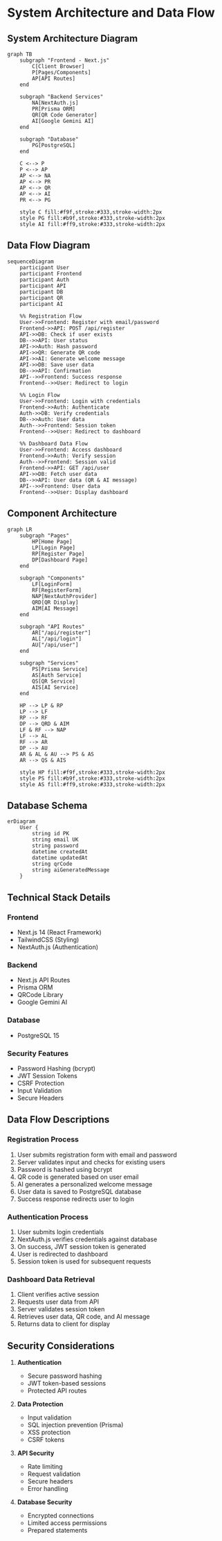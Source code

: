 # System Architecture and Data Flow

## System Architecture Diagram

```mermaid
graph TB
    subgraph "Frontend - Next.js"
        C[Client Browser]
        P[Pages/Components]
        AP[API Routes]
    end

    subgraph "Backend Services"
        NA[NextAuth.js]
        PR[Prisma ORM]
        QR[QR Code Generator]
        AI[Google Gemini AI]
    end

    subgraph "Database"
        PG[PostgreSQL]
    end

    C <--> P
    P <--> AP
    AP <--> NA
    AP <--> PR
    AP <--> QR
    AP <--> AI
    PR <--> PG

    style C fill:#f9f,stroke:#333,stroke-width:2px
    style PG fill:#b9f,stroke:#333,stroke-width:2px
    style AI fill:#ff9,stroke:#333,stroke-width:2px
```

## Data Flow Diagram

```mermaid
sequenceDiagram
    participant User
    participant Frontend
    participant Auth
    participant API
    participant DB
    participant QR
    participant AI

    %% Registration Flow
    User->>Frontend: Register with email/password
    Frontend->>API: POST /api/register
    API->>DB: Check if user exists
    DB-->>API: User status
    API->>Auth: Hash password
    API->>QR: Generate QR code
    API->>AI: Generate welcome message
    API->>DB: Save user data
    DB-->>API: Confirmation
    API-->>Frontend: Success response
    Frontend-->>User: Redirect to login

    %% Login Flow
    User->>Frontend: Login with credentials
    Frontend->>Auth: Authenticate
    Auth->>DB: Verify credentials
    DB-->>Auth: User data
    Auth-->>Frontend: Session token
    Frontend-->>User: Redirect to dashboard

    %% Dashboard Data Flow
    User->>Frontend: Access dashboard
    Frontend->>Auth: Verify session
    Auth-->>Frontend: Session valid
    Frontend->>API: GET /api/user
    API->>DB: Fetch user data
    DB-->>API: User data (QR & AI message)
    API-->>Frontend: User data
    Frontend-->>User: Display dashboard
```

## Component Architecture

```mermaid
graph LR
    subgraph "Pages"
        HP[Home Page]
        LP[Login Page]
        RP[Register Page]
        DP[Dashboard Page]
    end

    subgraph "Components"
        LF[LoginForm]
        RF[RegisterForm]
        NAP[NextAuthProvider]
        QRD[QR Display]
        AIM[AI Message]
    end

    subgraph "API Routes"
        AR["/api/register"]
        AL["/api/login"]
        AU["/api/user"]
    end

    subgraph "Services"
        PS[Prisma Service]
        AS[Auth Service]
        QS[QR Service]
        AIS[AI Service]
    end

    HP --> LP & RP
    LP --> LF
    RP --> RF
    DP --> QRD & AIM
    LF & RF --> NAP
    LF --> AL
    RF --> AR
    DP --> AU
    AR & AL & AU --> PS & AS
    AR --> QS & AIS

    style HP fill:#f9f,stroke:#333,stroke-width:2px
    style PS fill:#b9f,stroke:#333,stroke-width:2px
    style AS fill:#ff9,stroke:#333,stroke-width:2px
```

## Database Schema

```mermaid
erDiagram
    User {
        string id PK
        string email UK
        string password
        datetime createdAt
        datetime updatedAt
        string qrCode
        string aiGeneratedMessage
    }
```

## Technical Stack Details

### Frontend
- Next.js 14 (React Framework)
- TailwindCSS (Styling)
- NextAuth.js (Authentication)

### Backend
- Next.js API Routes
- Prisma ORM
- QRCode Library
- Google Gemini AI

### Database
- PostgreSQL 15

### Security Features
- Password Hashing (bcrypt)
- JWT Session Tokens
- CSRF Protection
- Input Validation
- Secure Headers

## Data Flow Descriptions

### Registration Process
1. User submits registration form with email and password
2. Server validates input and checks for existing users
3. Password is hashed using bcrypt
4. QR code is generated based on user email
5. AI generates a personalized welcome message
6. User data is saved to PostgreSQL database
7. Success response redirects user to login

### Authentication Process
1. User submits login credentials
2. NextAuth.js verifies credentials against database
3. On success, JWT session token is generated
4. User is redirected to dashboard
5. Session token is used for subsequent requests

### Dashboard Data Retrieval
1. Client verifies active session
2. Requests user data from API
3. Server validates session token
4. Retrieves user data, QR code, and AI message
5. Returns data to client for display

## Security Considerations

1. **Authentication**
   - Secure password hashing
   - JWT token-based sessions
   - Protected API routes

2. **Data Protection**
   - Input validation
   - SQL injection prevention (Prisma)
   - XSS protection
   - CSRF tokens

3. **API Security**
   - Rate limiting
   - Request validation
   - Secure headers
   - Error handling

4. **Database Security**
   - Encrypted connections
   - Limited access permissions
   - Prepared statements 